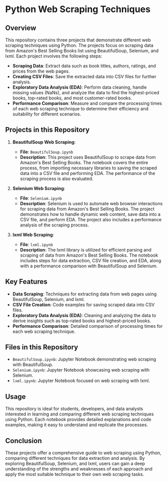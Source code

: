 # Python Web Scraping Techniques

## Overview
This repository contains three projects that demonstrate different web scraping techniques using Python. The projects focus on scraping data from Amazon's Best Selling Books list using BeautifulSoup, Selenium, and lxml. Each project involves the following steps:

- **Scraping Data**: Extract data such as book titles, authors, ratings, and prices from the web pages.
- **Creating CSV Files**: Save the extracted data into CSV files for further analysis.
- **Exploratory Data Analysis (EDA)**: Perform data cleaning, handle missing values (NaNs), and analyze the data to find the highest-priced books, top-rated books, and most customer-rated books.
- **Performance Comparison**: Measure and compare the processing times of each web scraping technique to determine their efficiency and suitability for different scenarios.

## Projects in this Repository
1. **BeautifulSoup Web Scraping**:
   - **File**: `BeautifulSoup.ipynb`
   - **Description**: This project uses BeautifulSoup to scrape data from Amazon's Best Selling Books. The notebook covers the entire process, from importing necessary libraries to saving the scraped data into a CSV file and performing EDA. The performance of the scraping process is also evaluated.

2. **Selenium Web Scraping**:
   - **File**: `Selenium.ipynb`
   - **Description**: Selenium is used to automate web browser interactions for scraping data from Amazon's Best Selling Books. The project demonstrates how to handle dynamic web content, save data into a CSV file, and perform EDA. The project also includes a performance analysis of the scraping process.

3. **lxml Web Scraping**:
   - **File**: `lxml.ipynb`
   - **Description**: The lxml library is utilized for efficient parsing and scraping of data from Amazon's Best Selling Books. The notebook includes steps for data extraction, CSV file creation, and EDA, along with a performance comparison with BeautifulSoup and Selenium.

## Key Features
- **Data Scraping**: Techniques for extracting data from web pages using BeautifulSoup, Selenium, and lxml.
- **CSV File Creation**: Code examples for saving scraped data into CSV files.
- **Exploratory Data Analysis (EDA)**: Cleaning and analyzing the data to derive insights such as top-rated books and highest-priced books.
- **Performance Comparison**: Detailed comparison of processing times for each web scraping technique.

## Files in this Repository
- `BeautifulSoup.ipynb`: Jupyter Notebook demonstrating web scraping with BeautifulSoup.
- `Selenium.ipynb`: Jupyter Notebook showcasing web scraping with Selenium.
- `lxml.ipynb`: Jupyter Notebook focused on web scraping with lxml.

## Usage
This repository is ideal for students, developers, and data analysts interested in learning and comparing different web scraping techniques using Python. Each notebook provides detailed explanations and code examples, making it easy to understand and replicate the processes.

## Conclusion
These projects offer a comprehensive guide to web scraping using Python, comparing different techniques for data extraction and analysis. By exploring BeautifulSoup, Selenium, and lxml, users can gain a deep understanding of the strengths and weaknesses of each approach and apply the most suitable technique to their own web scraping tasks.
